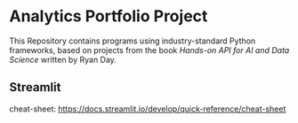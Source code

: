 # Analytics Portfolio Project

This Repository contains programs using industry-standard Python frameworks,
based on projects from the book _Hands-on API for AI and Data Science_ written by Ryan Day.


## Streamlit
cheat-sheet: https://docs.streamlit.io/develop/quick-reference/cheat-sheet